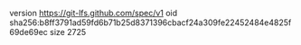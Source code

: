 version https://git-lfs.github.com/spec/v1
oid sha256:b8ff3791ad59fd6b71b25d8371396cbacf24a309fe22452484e4825f69de69ec
size 2725

